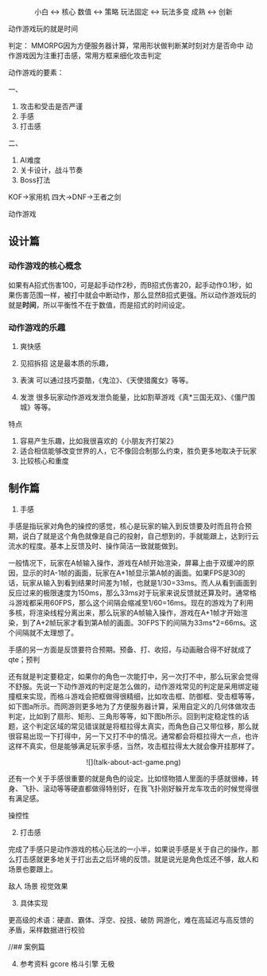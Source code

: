 <center>

小白     <->   核心
数值     <->   策略
玩法固定  <->    玩法多变
成熟     <->   创新

</center>

动作游戏玩的就是时间

判定：
MMORPG因为方便服务器计算，常用形状做判断某时刻对方是否命中
动作游戏因为注重打击感，常用方框来细化攻击判定

动作游戏的要素：

一、
1. 攻击和受击是否严谨
2. 手感
3. 打击感

二、
1. AI难度
2. 关卡设计，战斗节奏
3. Boss打法

KOF->家用机 四大->DNF->王者之剑


动作游戏

## 设计篇

### 动作游戏的核心概念

如果有A招式伤害100，可是起手动作2秒，而B招式伤害20，起手动作0.1秒，如果伤害范围一样，被打中就会中断动作，那么显然B招式更强。所以动作游戏玩的就是**时间**，所以平衡性不在于数值，而是招式的时间设定。

### 动作游戏的乐趣

1. 爽快感

2. 见招拆招
这是最本质的乐趣，
3. 表演
可以通过技巧耍酷，《鬼泣》、《天使猎魔女》等等。
4. 发泄
很多玩家动作游戏发泄负能量，比如割草游戏《真*三国无双》、《僵尸围城》等等。

特点
1. 容易产生乐趣，比如我很喜欢的《小朋友齐打架2》
2. 适合相信能够改变世界的人，它不像回合制那么约束，胜负更多地取决于玩家
3. 比较核心和重度

## 制作篇

1. 手感

手感是指玩家对角色的操控的感觉，核心是玩家的输入到反馈要及时而且符合预期，说白了就是这个角色就像是自己的投射，自己想到的，手就能跟上，达到行云流水的程度。基本上反馈及时、操作简洁一致就能做到。

一般情况下，玩家在A帧输入操作，游戏在A帧开始渲染，屏幕上由于双缓冲的原因，显示的时A-1帧的画面，玩家在A+1帧显示第A帧的画面。如果FPS是30的话，玩家从输入到看到结果时间差为1帧，也就是1/30=33ms。而人从看到画面到反应过来的极限速度为150ms，那么33ms对于玩家来说反馈就还算及时。通常格斗游戏都采用60FPS，那么这个间隔会缩减至1/60=16ms。现在的游戏为了利用多核，将渲染线程分离出来，那么玩家的A帧输入操作，游戏在A+1帧才开始渲染，到了A+2帧玩家才看到第A帧的画面。30FPS下的间隔为33ms*2=66ms。这个间隔就不太理想了。

手感的另一方面是反馈要符合预期。预备、打、收招，与动画融合得不好就成了qte；预判

还有就是判定要稳定，如果你的角色一次能打中，另一次打不中，那么玩家会觉得不舒服。先说一下动作游戏的判定是怎么做的，动作游戏常见的判定是采用绑定碰撞框来实现，而格斗游戏会把框做得很精细，比如攻击框、防御框、受击框等等，如下图a所示。而网游则更多地为了方便服务器计算，采用自定义的几何体做攻击判定，比如到了扇形、矩形、三角形等等，如下图b所示。回到判定稳定性的话题，这个判定区域的常见错误就是将框拉得太真实，而角色自己又带位移，那么就很容易出现一下打得中，另一下又打不中的情况。通常都会将框拉得大一点，也许这样不真实，但是能够满足玩家手感，当然，攻击框拉得太大就会像开挂那样了。

<center>![](talk-about-act-game.png)</center>

还有一个关于手感很重要的就是角色的设定。比如怪物猎人里面的手感就很棒，转身、飞扑、滚动等等硬直都做得特别好，在我飞扑刚好躲开龙车攻击的时候觉得很有满足感。

操控性



2. 打击感

完成了手感只是动作游戏的核心玩法的一小半，如果说手感是关于自己的操作，那么打击感就更多地关于打出去之后环境的反馈。就是说光是角色炫还不够，敌人和场景也要跟上。

敌人
场景
视觉效果


3. 具体实现

更高级的术语：硬直、霸体、浮空、投技、破防
网游化，难在高延迟与高反馈的矛盾，采样数据进行校验



//## 案例篇

4. 参考资料
gcore
格斗引擎 无极


